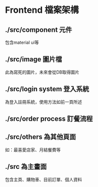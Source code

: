 # Frontend 檔案架構

## ./src/component 元件
包含material ui等

## ./src/image 圖片檔
此為寫死的圖片，未來會從DB取得圖片

## ./src/login system 登入系統
為登入註冊系統，使用方法如前一頁所述

## ./src/order process 訂餐流程

## ./src/others 為其他頁面
如：最喜愛店家、月結餐費等

## ./src 為主畫面
包含主頁、購物車、目前訂單、個人資料
